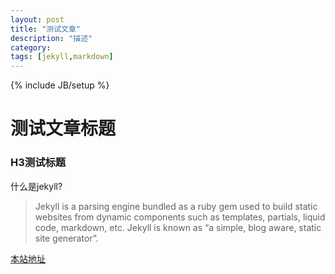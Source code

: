 ```yaml
---
layout: post
title: "测试文章"
description: "描述"
category: 
tags: [jekyll,markdown]
---
```

{% include JB/setup %}

测试文章标题
============

### H3测试标题

什么是jekyll?

>Jekyll is a parsing engine bundled as a ruby gem used to build static websites from dynamic components such as templates, partials, liquid code, markdown, etc. Jekyll is known as “a simple, blog aware, static site generator”.

[本站地址](http://pt8.org)